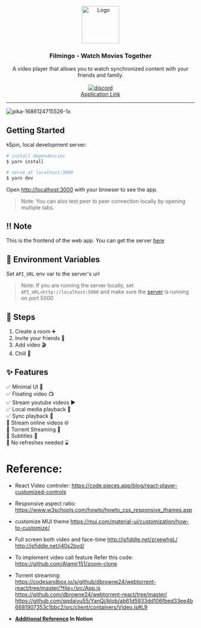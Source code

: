 <p align="center">
  <a href="https://filmingo.us/">
    <img src="https://res.cloudinary.com/davkfrmah/image/upload/v1684239381/Filmingo/flamingo_logo.png" alt="Logo" width="100" height="100">
  </a>

  <h3 align="center">Filmingo - Watch Movies Together </h3>

  <p align="center">
    A video player that allows you to watch synchronized content with your friends and family.
    <br />
    <br />
    <a href="https://discord.gg/afmkUY4"><img src="https://img.shields.io/badge/discord-chat-brightgreen.svg" alt="discord"></a>
    <br />      
    <a href="https://filmingo.us/">Application Link </a>
  </p>

</p>

---

![pika-1686124715526-1x](https://github.com/akilesh-io/app.ruscello/assets/53332156/d199e338-5abb-4342-8102-2fa3539bcee7)


## Getting Started

🌀Spin, local development server:

```bash
# install dependencies
$ yarn install

# serve at localhost:3000
$ yarn dev
```

Open [http://localhost:3000](http://localhost:3000) with your browser to see the app.
> Note: You can also test peer to peer connection locally by opening multiple tabs.
 

## ‼️ Note

This is the frontend of the web app. You can get the server [here](https://github.com/akilesh-io/api.ruscello)


## 🌳 Environment Variables

Set `API_URL` env var to the server's url
> Note: If you are running the server locally, set `API_URL=http://localhost:5000` and make sure the [server](https://github.com/akilesh-io/api.ruscello) is running on port 5000


## 👣 Steps

1. Create a room ➕
2. Invite your friends 🕺
3. Add video 🎬
4. Chill 🍿

## ✨ Features

✅  Minimal UI 🔮  
✅  Floating video 📺  
✅  Stream youtube videos ▶️  
✅  Local media playback 📁  
✅  Sync playback 🔄  
🔳  Stream online videos 🌐  
🔳  Torrent Streaming 🧲   
🔳  Subtitles 📄   
🔳  No refreshes needed ⌛️  


# Reference:

* React Video controler:
https://code.pieces.app/blog/react-player-customized-controls

* Responsive aspect ratio:
https://www.w3schools.com/howto/howto_css_responsive_iframes.asp

* customize MUI theme
https://mui.com/material-ui/customization/how-to-customize/

* Full screen both video and face-time
http://jsfiddle.net/zrxewhgL/
http://jsfiddle.net/j40s2bvd/

* To implement video call feature Refer this code:
https://github.com/Alamir151/zoom-clone

* Torrent streaming:
https://codesandbox.io/s/github/dbrowne24/webtorrent-react/tree/master/?file=/src/App.js
https://github.com/dbrowne24/webtorrent-react/tree/master/
https://github.com/qqdaiyu55/YanQi/blob/ab61d5933dd106fbed33ee4b6681907353c1bbc2/src/client/containers/Video.js#L9

* **[Additional Reference](https://akilesh-io.notion.site/Facetime-for-android-eb22f08b7f8248d3becdaedd438be017?pvs=4) In Notion**
